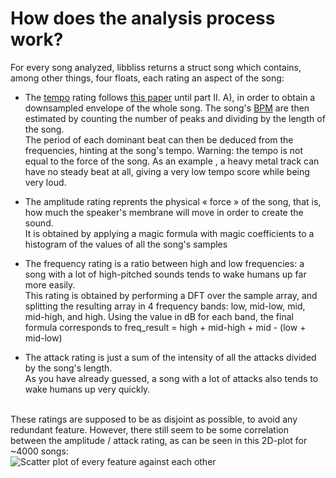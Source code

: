 # How does the analysis process work?

For every song analyzed, libbliss returns a struct song which contains, among other things,
four floats, each rating an aspect of the song:

* The [tempo](https://en.wikipedia.org/wiki/Tempo "link to wikipedia") rating follows [this paper](http://www.cs.tut.fi/sgn/arg/klap/sapmeter.pdf "link to the paper") until part II. A), in order to obtain a downsampled envelope of the whole song. The song's [BPM](https://en.wikipedia.org/wiki/Tempo#Beats_per_minute "link to wikipedia BPM's article") are then estimated by counting the number of peaks and dividing by the length of the song.<br />
The period of each dominant beat can then be deduced from the frequencies, hinting at the song's tempo.
Warning: the tempo is not equal to the force of the song. As an example , a heavy metal track can have no steady beat at all, giving a very low tempo score while being very loud.

* The amplitude rating reprents the physical « force » of the song, that is, how much the speaker's membrane will move in order to create the sound.<br />
It is obtained by applying a magic formula with magic coefficients to a histogram of the values of all the song's samples

* The frequency rating is a ratio between high and low frequencies: a song with a lot of high-pitched sounds tends to wake humans up far more easily.<br />
This rating is obtained by performing a DFT over the sample array, and splitting the resulting array in 4 frequency bands: low, mid-low, mid, mid-high, and high.
Using the value in dB for each band, the final formula corresponds to freq\_result = high + mid-high + mid - (low + mid-low)

* The attack rating is just a sum of the intensity of all the attacks divided by the song's length.<br />
As you have already guessed, a song with a lot of attacks also tends to wake humans up very quickly. <br /> <br />

These ratings are supposed to be as disjoint as possible, to avoid any redundant feature.
However, there still seem to be some correlation between the amplitude / attack rating, as can be seen in this 2D-plot for ~4000 songs: <br />
![Scatter plot of every feature against each other](https://lelele.io/bliss.html/correlation_graph.png)
